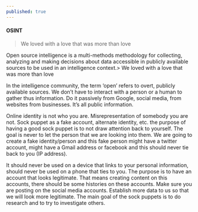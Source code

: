 ```yaml
---
published: true
---
```

#### OSINT

> We loved with a love that was more than love

Open source intelligence is a multi-methods methodology for collecting, analyzing and making decisions about data accessible in publicly available sources to be used in an intelligence context.> We loved with a love that was more than love

 In the intelligence community, the term ‘open’ refers to overt, publicly available sources.  We don’t have to interact with a person or a human to gather thus information. Do it passively from Google, social media, from websites from businesses. It’s all public information. 

Online identity is not who you are. Misrepresentation of somebody you are not. Sock puppet as a fake account, alternate identity, etc. the purpose of having a good sock puppet is to not draw attention back to yourself. The goal is never to let the person that we are looking into them. We are going to create a fake identity/person and this fake person might have a twitter account, might have a Gmail address or facebook and this should never tie back to you (IP address).

It should never be used on a device that links to your personal information, should never be used on a phone that ties to you. The purpose is to have an account that looks legitimate. That means creating content on this accounts, there should be some histories on these accounts. Make sure you are posting on the social media accounts. Establish more data to us so that we will look more legitimate. The main goal of the sock puppets is to do research and to try to investigate others.
